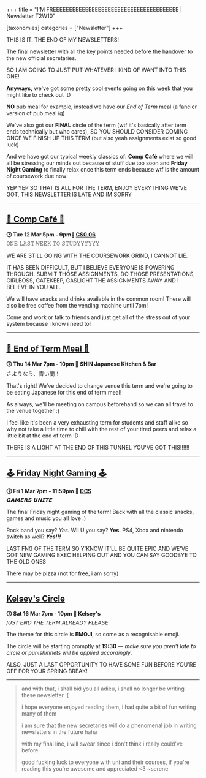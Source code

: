 +++
title = "I'M FREEEEEEEEEEEEEEEEEEEEEEEEEEEEEEEEEEEEEEE | Newsletter T2W10"


[taxonomies]
categories = ["Newsletter"]
+++

THIS IS IT. THE END OF MY NEWSLETTERS!

<!-- more -->

The final newsletter with all the key points needed before the handover to the new official secretaries.

SO I AM GOING TO JUST PUT WHATEVER I KIND OF WANT INTO THIS ONE!

**Anyways,** we've got some pretty cool events going on this week that you might like to check out :D

**NO** pub meal for example, instead we have our *End of Term* meal (a fancier version of pub meal ig)

We've also got our **FINAL** circle of the term (wtf it's basically after term ends technically but who cares), SO YOU SHOULD CONSIDER COMING ONCE WE FINISH UP THIS TERM (but also yeah assignments exist so good luck)

And we have got our typical weekly classics of: **Comp Café** where we will all be stressing our minds out because of stuff due too soon and **Friday Night Gaming** to finally relax once this term ends because wtf is the amount of coursework due now

YEP YEP SO THAT IS ALL FOR THE TERM, ENJOY EVERYTHING WE'VE GOT, THIS NEWSLETTER IS LATE AND IM SORRY
***

## **[🍵 Comp Café 🍵](https://uwcs.co.uk/events/t2/w10/compcafe/)**
**🕑 Tue 12 Mar 5pm - 9pm📍 [CS0.06](https://campus.warwick.ac.uk//search/623c888a421e6f5928c0d038)**  
𝙾𝙽𝙴 𝙻𝙰𝚂𝚃 𝚆𝙴𝙴𝙺 𝚃𝙾 𝚂𝚃𝚄𝙳𝚈𝚈𝚈𝚈𝚈𝚈

WE ARE STILL GOING WITH THE COURSEWORK GRIND, I CANNOT LIE.

IT HAS BEEN DIFFICULT, BUT I BELIEVE EVERYONE IS POWERING THROUGH. SUBMIT THOSE ASSIGNMENTS, DO THOSE PRESENTATIONS, GIRLBOSS, GATEKEEP, GASLIGHT THE ASSIGNMENTS AWAY AND I BELIEVE IN YOU ALL.

We will have snacks and drinks available in the common room! There will also be free coffee from the vending machine until 7pm!

Come and work or talk to friends and just get all of the stress out of your system because i know i need to!
***

## **[🌮 End of Term Meal 🌮](https://uwcs.co.uk/events/t2/w10/eot-meal/)**
**🕔 Thu 14 Mar 7pm - 10pm  📍 SHIN Japanese Kitchen & Bar**  
さようなら、青い蘭！

That's right! We've decided to change venue this term and we're going to be eating Japanese for this end of term meal! 

As always, we'll be meeting on campus beforehand so we can all travel to the venue together :)

I feel like it's been a very exhausting term for students and staff alike so why not take a little time to chill with the rest of your tired peers and relax a little bit at the end of term :D

THERE IS A LIGHT AT THE END OF THIS TUNNEL YOU'VE GOT THIS!!!!!! 
***

## **[🕹️ Friday Night Gaming 🕹️](https://uwcs.co.uk/events/t2/w10/fng/)**
**🕔 Fri 1 Mar 7pm - 11:59pm  📍 [DCS](https://campus.warwick.ac.uk/search/623c8858421e6f5928c0c78f)**  
𝙂𝘼𝙈𝙀𝙍𝙎 𝙐𝙉𝙄𝙏𝙀 

The final Friday night gaming of the term! Back with all the classic snacks, games and music you all love :)

Rock band you say? *Yes*. Wii U you say? **Yes**. PS4, Xbox and nintendo switch as well? ***Yes!!!***

LAST FNG OF THE TERM SO Y'KNOW IT'LL BE QUITE EPIC AND WE'VE GOT NEW GAMING EXEC HELPING OUT AND YOU CAN SAY GOODBYE TO THE OLD ONES

There may be pizza (not for free, i am sorry)
***

## **[Kelsey's Circle](https://uwcs.co.uk/events/t2/w10/kelseys-circle/)**
**🕔 Sat 16 Mar 7pm - 10pm  📍 Kelsey's**  
𝘑𝘜𝘚𝘛 𝘌𝘕𝘋 𝘛𝘏𝘌 𝘛𝘌𝘙𝘔 𝘈𝘓𝘙𝘌𝘈𝘋𝘠 𝘗𝘓𝘌𝘈𝘚𝘌 

The theme for this circle is **EMOJI**, so come as a recognisable emoji.

The circle will be starting promptly at **19:30** — *make sure you aren't late to circle or punishmnets will be applied accordingly*.

ALSO, JUST A LAST OPPORTUNITY TO HAVE SOME FUN BEFORE YOU'RE OFF FOR YOUR SPRING BREAK!
***

>and with that, i shall bid you all adieu, i shall no longer be writing these newsletter :(
>
>i hope everyone enjoyed reading them, i had quite a bit of fun writing many of them 
>
>i am sure that the new secretaries will do a phenomenal job in writing newsletters in the future haha 
>
>with my final line, i will swear since i don't think i really could've before 
>
>good fucking luck to everyone with uni and their courses, if you're reading this you're awesome and appreciated <3 ~serene
